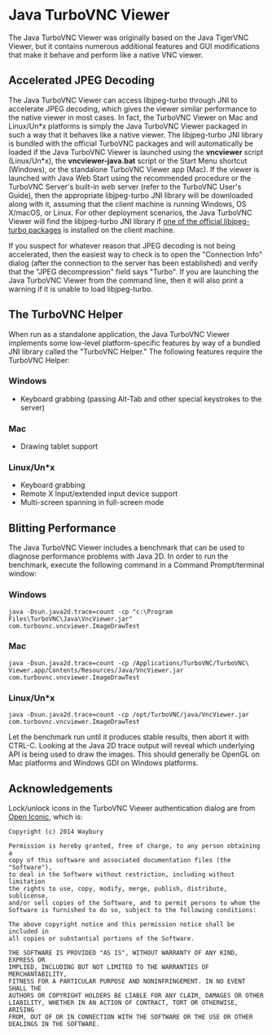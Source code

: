 Java TurboVNC Viewer
====================

The Java TurboVNC Viewer was originally based on the Java TigerVNC Viewer, but
it contains numerous additional features and GUI modifications that make it
behave and perform like a native VNC viewer.


Accelerated JPEG Decoding
-------------------------

The Java TurboVNC Viewer can access libjpeg-turbo through JNI to accelerate
JPEG decoding, which gives the viewer similar performance to the native viewer
in most cases.  In fact, the TurboVNC Viewer on Mac and Linux/Un\*x platforms
is simply the Java TurboVNC Viewer packaged in such a way that it behaves like
a native viewer.  The libjpeg-turbo JNI library is bundled with the official
TurboVNC packages and will automatically be loaded if the Java TurboVNC Viewer
is launched using the __vncviewer__ script (Linux/Un*x), the
__vncviewer-java.bat__ script or the Start Menu shortcut (Windows), or the
standalone TurboVNC Viewer app (Mac).  If the viewer is launched with Java Web
Start using the recommended procedure or the TurboVNC Server's built-in web
server (refer to the TurboVNC User's Guide), then the appropriate libjpeg-turbo
JNI library will be downloaded along with it, assuming that the client machine
is running Windows, OS X/macOS, or Linux.  For other deployment scenarios, the
Java TurboVNC Viewer will find the libjpeg-turbo JNI library if
[one of the official libjpeg-turbo packages](https://github.com/libjpeg-turbo/libjpeg-turbo/releases)
is installed on the client machine.

If you suspect for whatever reason that JPEG decoding is not being accelerated,
then the easiest way to check is to open the "Connection Info" dialog (after
the connection to the server has been established) and verify that the "JPEG
decompression" field says "Turbo".  If you are launching the Java TurboVNC
Viewer from the command line, then it will also print a warning if it is unable
to load libjpeg-turbo.


The TurboVNC Helper
-------------------

When run as a standalone application, the Java TurboVNC Viewer implements some
low-level platform-specific features by way of a bundled JNI library called the
"TurboVNC Helper."  The following features require the TurboVNC Helper:

### Windows

* Keyboard grabbing (passing Alt-Tab and other special keystrokes to the
  server)

### Mac

* Drawing tablet support

### Linux/Un*x

* Keyboard grabbing
* Remote X Input/extended input device support
* Multi-screen spanning in full-screen mode


Blitting Performance
--------------------

The Java TurboVNC Viewer includes a benchmark that can be used to diagnose
performance problems with Java 2D.  In order to run the benchmark, execute the
following command in a Command Prompt/terminal window:

### Windows

    java -Dsun.java2d.trace=count -cp "c:\Program Files\TurboVNC\Java\VncViewer.jar" com.turbovnc.vncviewer.ImageDrawTest

### Mac

    java -Dsun.java2d.trace=count -cp /Applications/TurboVNC/TurboVNC\ Viewer.app/Contents/Resources/Java/VncViewer.jar com.turbovnc.vncviewer.ImageDrawTest

### Linux/Un*x

    java -Dsun.java2d.trace=count -cp /opt/TurboVNC/java/VncViewer.jar com.turbovnc.vncviewer.ImageDrawTest

Let the benchmark run until it produces stable results, then abort it with
CTRL-C.  Looking at the Java 2D trace output will reveal which underlying API
is being used to draw the images.  This should generally be OpenGL on Mac
platforms and Windows GDI on Windows platforms.


Acknowledgements
----------------

Lock/unlock icons in the TurboVNC Viewer authentication dialog are from
[Open Iconic](https://useiconic.com/open), which is:

    Copyright (c) 2014 Waybury

    Permission is hereby granted, free of charge, to any person obtaining a
    copy of this software and associated documentation files (the "Software"),
    to deal in the Software without restriction, including without limitation
    the rights to use, copy, modify, merge, publish, distribute, sublicense,
    and/or sell copies of the Software, and to permit persons to whom the
    Software is furnished to do so, subject to the following conditions:

    The above copyright notice and this permission notice shall be included in
    all copies or substantial portions of the Software.

    THE SOFTWARE IS PROVIDED "AS IS", WITHOUT WARRANTY OF ANY KIND, EXPRESS OR
    IMPLIED, INCLUDING BUT NOT LIMITED TO THE WARRANTIES OF MERCHANTABILITY,
    FITNESS FOR A PARTICULAR PURPOSE AND NONINFRINGEMENT. IN NO EVENT SHALL THE
    AUTHORS OR COPYRIGHT HOLDERS BE LIABLE FOR ANY CLAIM, DAMAGES OR OTHER
    LIABILITY, WHETHER IN AN ACTION OF CONTRACT, TORT OR OTHERWISE, ARISING
    FROM, OUT OF OR IN CONNECTION WITH THE SOFTWARE OR THE USE OR OTHER
    DEALINGS IN THE SOFTWARE.

